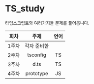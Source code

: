 # TS_study     
타입스크립트와 여러가지들 문제를 풀어봅니다.
   
|회차|주제|언어|
|:------:|:-------------:|:---:|
|1주차|각자 준비한 ||
|2주차|tsconfig|TS|
|3주차|d.ts|TS|
|4주차|prototype|JS|
